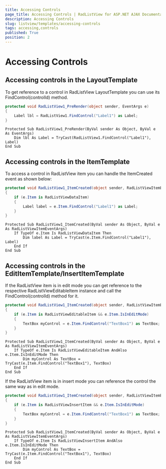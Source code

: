 ```yaml
---
title: Accessing Controls
page_title: Accessing Controls | RadListView for ASP.NET AJAX Documentation
description: Accessing Controls
slug: listview/templates/accessing-controls
tags: accessing,controls
published: True
position: 2
---
```


# Accessing Controls



## Accessing controls in the LayoutTemplate

To get reference to a control in RadListView LayoutTemplate you can use its FindControl(controlId) method.



````C#
protected void RadListView1_PreRender(object sender, EventArgs e)
{
    Label lbl = RadListView1.FindControl("Label1") as Label;
}
````
````VB
Protected Sub RadListView1_PreRender(ByVal sender As Object, ByVal e As EventArgs)
    Dim lbl As Label = TryCast(RadListView1.FindControl("Label1"), Label)
End Sub
````


## Accessing controls in the ItemTemplate

To access a control in RadListView item you can handle the ItemCreated event as shown below:



````C#
protected void RadListView1_ItemCreated(object sender, RadListViewItemEventArgs e)
{
    if (e.Item is RadListViewDataItem)
    {
        Label label = e.Item.FindControl("Label1") as Label;
    }
}
````
````VB
Protected Sub RadListView1_ItemCreated(ByVal sender As Object, ByVal e As RadListViewItemEventArgs)
    If TypeOf e.Item Is RadListViewDataItem Then
        Dim label As Label = TryCast(e.Item.FindControl("Label1"), Label)
    End If
End Sub
````


## Accessing controls in the EditItemTemplate/InsertItemTemplate

If the RadListView item is in edit mode you can get reference to the respective RadListViewEditableItem instance and call the FindControl(controlId) method for it.



````C#
protected void RadListView1_ItemCreated(object sender, RadListViewItemEventArgs e)
{
    if (e.Item is RadListViewEditableItem && e.Item.IsInEditMode)
    {
        TextBox myControl = e.Item.FindControl("TextBox1") as TextBox;
    }
}
````
````VB
Protected Sub RadListView1_ItemCreated(ByVal sender As Object, ByVal e As RadListViewItemEventArgs)
    If TypeOf e.Item Is RadListViewEditableItem AndAlso e.Item.IsInEditMode Then
        Dim myControl As TextBox = TryCast(e.Item.FindControl("TextBox1"), TextBox)
    End If
End Sub
````


If the RadListView item is in insert mode you can reference the control the same way as in edit mode.



````C#
protected void RadListView1_ItemCreated(object sender, RadListViewItemEventArgs e)
{
    if (e.Item is RadListViewInsertItem && e.Item.IsInEditMode)
    {
        TextBox myControl = e.Item.FindControl("TextBox1") as TextBox;
    }
}
````
````VB
Protected Sub RadListView1_ItemCreated(ByVal sender As Object, ByVal e As RadListViewItemEventArgs)
    If TypeOf e.Item Is RadListViewInsertItem AndAlso e.Item.IsInEditMode Then
        Dim myControl As TextBox = TryCast(e.Item.FindControl("TextBox1"), TextBox)
    End If
End Sub
````

 
